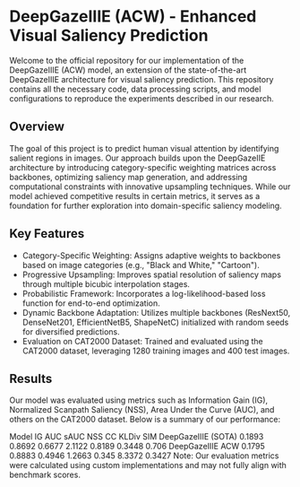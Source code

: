 # DeepGazeIIIE (ACW) - Enhanced Visual Saliency Prediction

Welcome to the official repository for our implementation of the DeepGazeIIIE (ACW) model, an extension of the state-of-the-art DeepGazeIIIE architecture for visual saliency prediction. This repository contains all the necessary code, data processing scripts, and model configurations to reproduce the experiments described in our research.

## Overview
The goal of this project is to predict human visual attention by identifying salient regions in images. Our approach builds upon the DeepGazeIIE architecture by introducing category-specific weighting matrices across backbones, optimizing saliency map generation, and addressing computational constraints with innovative upsampling techniques. While our model achieved competitive results in certain metrics, it serves as a foundation for further exploration into domain-specific saliency modeling.

## Key Features

- Category-Specific Weighting: Assigns adaptive weights to backbones based on image categories (e.g., "Black and White," "Cartoon").
- Progressive Upsampling: Improves spatial resolution of saliency maps through multiple bicubic interpolation stages.
- Probabilistic Framework: Incorporates a log-likelihood-based loss function for end-to-end optimization.
- Dynamic Backbone Adaptation: Utilizes multiple backbones (ResNext50, DenseNet201, EfficientNetB5, ShapeNetC) initialized with random seeds for diversified predictions.
- Evaluation on CAT2000 Dataset: Trained and evaluated using the CAT2000 dataset, leveraging 1280 training images and 400 test images.

## Results
Our model was evaluated using metrics such as Information Gain (IG), Normalized Scanpath Saliency (NSS), Area Under the Curve (AUC), and others on the CAT2000 dataset. Below is a summary of our performance:

Model	IG	AUC	sAUC	NSS	CC	KLDiv	SIM
DeepGazeIIIE (SOTA)	0.1893	0.8692	0.6677	2.1122	0.8189	0.3448	0.706
DeepGazeIIIE ACW	0.1795	0.8883	0.4946	1.2663	0.345	8.3372	0.3427
Note: Our evaluation metrics were calculated using custom implementations and may not fully align with benchmark scores.
